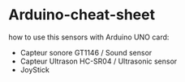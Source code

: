 # Arduino-cheat-sheet
how to use this sensors with Arduino UNO card: <br />
- Capteur sonore GT1146 / Sound sensor <br />
- Capteur Ultrason HC-SR04 / Ultrasonic sensor <br />
- JoyStick <br />

